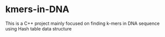 # kmers-in-DNA
This is a C++ project mainly focused on finding k-mers in DNA sequence using Hash table data structure
